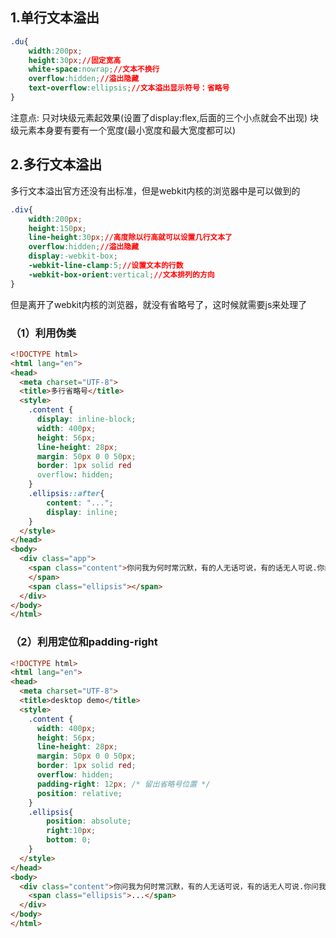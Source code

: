 
## 1.单行文本溢出

```css
.du{
    width:200px;
    height:30px;//固定宽高
    white-space:nowrap;//文本不换行
    overflow:hidden;//溢出隐藏
    text-overflow:ellipsis;//文本溢出显示符号：省略号
}
```

注意点:
只对块级元素起效果(设置了display:flex,后面的三个小点就会不出现)
块级元素本身要有要有一个宽度(最小宽度和最大宽度都可以)

## 2.多行文本溢出

多行文本溢出官方还没有出标准，但是webkit内核的浏览器中是可以做到的

```css
.div{
    width:200px;
    height:150px;
    line-height:30px;//高度除以行高就可以设置几行文本了
    overflow:hidden;//溢出隐藏
    display:-webkit-box;
    -webkit-line-clamp:5;//设置文本的行数
    -webkit-box-orient:vertical;//文本排列的方向
}
```

但是离开了webkit内核的浏览器，就没有省略号了，这时候就需要js来处理了

### （1）利用伪类

```html
<!DOCTYPE html>
<html lang="en">
<head>
  <meta charset="UTF-8">
  <title>多行省略号</title>
  <style>
    .content {
      display: inline-block;
      width: 400px;
      height: 56px;
      line-height: 28px;
      margin: 50px 0 0 50px;
      border: 1px solid red
      overflow: hidden;
    }
    .ellipsis::after{
        content: "...";
        display: inline;
    }
  </style>
</head>
<body>
  <div class="app">
    <span class="content">你问我为何时常沉默，有的人无话可说，有的话无人可说.你问我为何时常沉默，有的人无话可说，有的话无人可说.
    </span>
    <span class="ellipsis"></span>
  </div>
</body>
</html>
```

### （2）利用定位和padding-right

```html
<!DOCTYPE html>
<html lang="en">
<head>
  <meta charset="UTF-8">
  <title>desktop demo</title>
  <style>
    .content {
      width: 400px;
      height: 56px;
      line-height: 28px;
      margin: 50px 0 0 50px;
      border: 1px solid red;
      overflow: hidden;
      padding-right: 12px; /* 留出省略号位置 */
      position: relative;
    }
    .ellipsis{
        position: absolute;
        right:10px;
        bottom: 0;
    }
  </style>
</head>
<body>
  <div class="content">你问我为何时常沉默，有的人无话可说，有的话无人可说.你问我为何时常沉默，有的人无话可说，有的话无人可说.
    <span class="ellipsis">...</span>
  </div>
</body>
</html>
```
